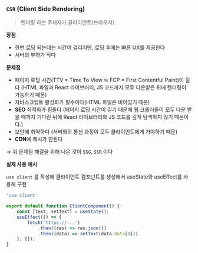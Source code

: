 ### `CSR` (Client Side Rendering)

> 렌더링 하는 주체자가 클라이언트(브라우저)
> 

**장점**

- 한번 로딩 되는데는 시간이 걸리지만, 로딩 후에는 빠른 UX를 제공한다
- 서버의 부하가 작다

**문제점**

- 페이지 로딩 시간(TTV = Time To View  ≒ FCP = First Contentful Paint)이 길다 (HTML 파일과 React 라이브러리, JS 코드까지 모두 다운받은 뒤에 렌더링이 가능하기 때문)
- 자바스크립트 활성화가 필수이다(HTML 파일은 비어있기 때문)
- **SEO** 최적화가 힘들다 (페이지 로딩 시간이 길기 때문에 웹 크롤러들이 모두 다운 받을 때까지 기다린 뒤에 React 라이브러리와 JS 코드를 깊게 탐색하지 않기 때문이다.)
- 보안에 취약하다 (서버와의 통신 과정이 모두 클라이언트에게 가야하기 때문)
- **CDN**에 캐시가 안된다

→ 위 문제점 해결을 위해 나온 것이 `SSG`, `SSR` 이다

**실제 사용 예시**

`use client` 를 작성해 클라이언트 컴포넌트를 생성해서 useState와 useEffect를 사용해 구현

```jsx
'use client'

export default function ClientComponent() {
	const [text, setText] = useState();
	useEffect(() => {
		fetch('https://...')
			.then((res) => res.json())
			.then((data) => setText(data.data[0]))
	}, []);
}
```